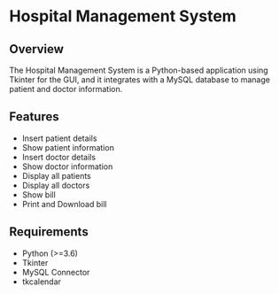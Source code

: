 # Hospital Management System

## Overview
The Hospital Management System is a Python-based application using Tkinter for the GUI, and it integrates with a MySQL database to manage patient and doctor information.

## Features
- Insert patient details
- Show patient information
- Insert doctor details
- Show doctor information
- Display all patients
- Display all doctors
- Show bill
- Print and Download bill

## Requirements
- Python (>=3.6)
- Tkinter
- MySQL Connector
- tkcalendar
